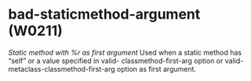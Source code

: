 # bad-staticmethod-argument (W0211)

*Static method with %r as first argument* Used when a static method has
“self” or a value specified in valid- classmethod-first-arg option or
valid-metaclass-classmethod-first-arg option as first argument.
